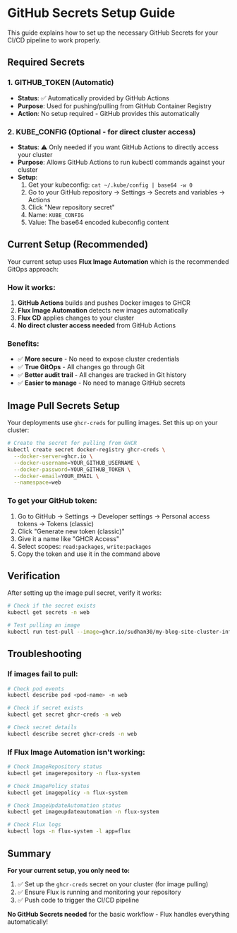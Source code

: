 # GitHub Secrets Setup Guide

This guide explains how to set up the necessary GitHub Secrets for your CI/CD pipeline to work properly.

## Required Secrets

### 1. GITHUB_TOKEN (Automatic)
- **Status**: ✅ Automatically provided by GitHub Actions
- **Purpose**: Used for pushing/pulling from GitHub Container Registry
- **Action**: No setup required - GitHub provides this automatically

### 2. KUBE_CONFIG (Optional - for direct cluster access)
- **Status**: ⚠️ Only needed if you want GitHub Actions to directly access your cluster
- **Purpose**: Allows GitHub Actions to run kubectl commands against your cluster
- **Setup**: 
  1. Get your kubeconfig: `cat ~/.kube/config | base64 -w 0`
  2. Go to your GitHub repository → Settings → Secrets and variables → Actions
  3. Click "New repository secret"
  4. Name: `KUBE_CONFIG`
  5. Value: The base64 encoded kubeconfig content

## Current Setup (Recommended)

Your current setup uses **Flux Image Automation** which is the recommended GitOps approach:

### How it works:
1. **GitHub Actions** builds and pushes Docker images to GHCR
2. **Flux Image Automation** detects new images automatically
3. **Flux CD** applies changes to your cluster
4. **No direct cluster access needed** from GitHub Actions

### Benefits:
- ✅ **More secure** - No need to expose cluster credentials
- ✅ **True GitOps** - All changes go through Git
- ✅ **Better audit trail** - All changes are tracked in Git history
- ✅ **Easier to manage** - No need to manage GitHub secrets

## Image Pull Secrets Setup

Your deployments use `ghcr-creds` for pulling images. Set this up on your cluster:

```bash
# Create the secret for pulling from GHCR
kubectl create secret docker-registry ghcr-creds \
  --docker-server=ghcr.io \
  --docker-username=YOUR_GITHUB_USERNAME \
  --docker-password=YOUR_GITHUB_TOKEN \
  --docker-email=YOUR_EMAIL \
  --namespace=web
```

### To get your GitHub token:
1. Go to GitHub → Settings → Developer settings → Personal access tokens → Tokens (classic)
2. Click "Generate new token (classic)"
3. Give it a name like "GHCR Access"
4. Select scopes: `read:packages`, `write:packages`
5. Copy the token and use it in the command above

## Verification

After setting up the image pull secret, verify it works:

```bash
# Check if the secret exists
kubectl get secrets -n web

# Test pulling an image
kubectl run test-pull --image=ghcr.io/sudhan30/my-blog-site-cluster-infra/blog-site:latest --rm -i --restart=Never --dry-run=client -o yaml
```

## Troubleshooting

### If images fail to pull:
```bash
# Check pod events
kubectl describe pod <pod-name> -n web

# Check if secret exists
kubectl get secret ghcr-creds -n web

# Check secret details
kubectl describe secret ghcr-creds -n web
```

### If Flux Image Automation isn't working:
```bash
# Check ImageRepository status
kubectl get imagerepository -n flux-system

# Check ImagePolicy status  
kubectl get imagepolicy -n flux-system

# Check ImageUpdateAutomation status
kubectl get imageupdateautomation -n flux-system

# Check Flux logs
kubectl logs -n flux-system -l app=flux
```

## Summary

**For your current setup, you only need to:**
1. ✅ Set up the `ghcr-creds` secret on your cluster (for image pulling)
2. ✅ Ensure Flux is running and monitoring your repository
3. ✅ Push code to trigger the CI/CD pipeline

**No GitHub Secrets needed** for the basic workflow - Flux handles everything automatically!
